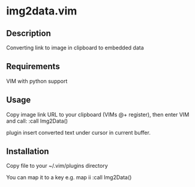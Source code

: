 # img2data.vim

## Description
Converting link to image in clipboard to embedded data

## Requirements
VIM with python support

## Usage
Copy image link URL to your clipboard (VIMs @+ register), then enter VIM and call:
    :call Img2Data()

plugin insert converted text under cursor in current buffer. 

## Installation

Copy file to your ~/.vim/plugins directory

You can map it to a key e.g.
    map <Leader>ii :call Img2Data()<CR>
